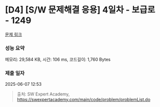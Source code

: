 # [D4] [S/W 문제해결 응용] 4일차 - 보급로 - 1249 

[문제 링크](https://swexpertacademy.com/main/code/problem/problemDetail.do?contestProbId=AV15QRX6APsCFAYD) 

### 성능 요약

메모리: 29,584 KB, 시간: 106 ms, 코드길이: 1,760 Bytes

### 제출 일자

2025-06-07 12:53



> 출처: SW Expert Academy, https://swexpertacademy.com/main/code/problem/problemList.do